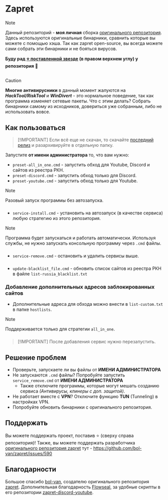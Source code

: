 # Zapret

> [!NOTE]
> Данный репозиторий - **моя личная** сборка [оригинального репозитория](https://github.com/bol-van/zapret). Здесь используются оригинальные бинарники, сравнить которые вы можете с помощью хэша.
> Так как zapret open-source, вы всегда можете сами собрать эти бинарники и не бояться вирусов.
>
>**Буду рад [⭐ поставленной звезде](https://github.com/endlessempathy/zapret-by-endless_empathy/stargazers) (в правом верхнем углу) у репозитория 🙂**

##

> [!CAUTION]
> **Многие антивирусники** в данный момент жалуются на ***HackTool/RiskTool*** и ***WinDivert*** - это нормальное поведение, так как программа изменяет сетевые пакеты. Что с этим делать? Собрать бинарники самому из исходников, довериться уже собранным, либо не использовать вовсе.

## Как пользоваться
>
> [!IMPORTANT]
> Если всё еще не скачан, то скачайте [последний релиз](https://github.com/endlessempathy/zapret-by-endless_empathy/releases/latest) и разархивируйте в отдельную папку.

Запустите **от имени администратора** то, что вам нужно:

- `preset-all_in_one.cmd` - запустить обход для Youtube, Discord и сайтов из реестра РКН.
- `preset-discord.cmd` - запустить обход только для Discord.
- `preset-youtube.cmd` - запустить обход только для Youtube.

> [!NOTE]
> Разовый запуск программы без автозапуска.
>
###

- `service-install.cmd` - установить на автозапуск (в качестве сервиса) любую стратегию из этого репозитория.

> [!NOTE]
> Программа будет запускаться и работать автоматически.
> Используя службы, не нужно запускать консольную программу через `.cmd` файлы.
>
###

- `service-remove.cmd` - остановить и удалить сервисы выше.

###

- `update-blacklist_file.cmd` - обновить список сайтов из реестра РКН в файле `list-russia_blacklist.txt`

### Добавление дополнительных адресов заблокированных сайтов

- Дополнительные адреса для обхода можно внести в `list-custom.txt` в папке `hostlists`.

> [!NOTE]
> Поддерживается только для стратегии `all_in_one`.
>
###
>
> [!IMPORTANT]
> После добавления сервис нужно перезапустить.

## Решение проблем

- Проверьте, запускаете ли вы файлы от **ИМЕНИ АДМИНИСТРАТОРА**
- Не запускаются `.cmd` файлы? Попробуйте запустить `service_remove.cmd` от **ИМЕНИ АДМИНИСТРАТОРА**
  - Также отключите программы, которые могут мешать созданию сервиса *(Антивирусы, клинеры с доп. защитой)*.
- Не работает вместе с **VPN**? Отключите функцию **TUN** (Tunneling) в настройках VPN.
- Попробуйте обновить бинарники с оригинального репозитория.

## Поддержать

Вы можете поддержать проект, поставив :star: (сверху справа репозитория)!
Также, вы можете поддержать разработчика [оригинального репозитория zapret](https://github.com/bol-van/zapret/issues/590) тут - <https://github.com/bol-van/zapret/issues/590>

## Благодарности

Большое спасибо [bol-van](https://github.com/bol-van/), создателю оригинального репозитория [zapret](https://github.com/bol-van/zapret/).
Дополнительная благодарность [Flowseal](https://github.com/Flowseal/), за удобные скрипты в его репозитории [zapret-discord-youtube](https://github.com/Flowseal/zapret-discord-youtube/).
